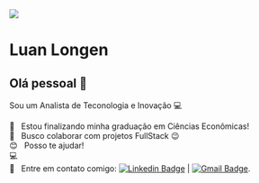 <!DOCTYPE HTML>


<img width="auto" src="https://github.com/tgmarinho/tgmarinho/blob/master/banner.png">

# Luan Longen

## Olá pessoal 👋
Sou um Analista de Teconologia e Inovação :computer:

 :rocket:  &nbsp; Estou finalizando minha graduação em Ciências Econômicas!
 <br/> :purple_heart: &nbsp; Busco colaborar com projetos FullStack 😉
 <br/> :blush: &nbsp; Posso te ajudar!
 <br/> :computer: &nbsp; 
 <br/> :email: &nbsp; Entre em contato comigo: [![Linkedin Badge](https://img.shields.io/badge/-LuanLongen-blue?style=flat-square&logo=Linkedin&logoColor=white&link=https://www.linkedin.com/in/luan-longen-110122183/)](https://www.linkedin.com/in/luan-longen-110122183/) 
| 
[![Gmail Badge](https://img.shields.io/badge/-longenluan@gmail.com-c14438?style=flat-square&logo=Gmail&logoColor=white&link=mailto:longenluan@gmail.com)](mailto:comtato@luanlongen.com).

```

